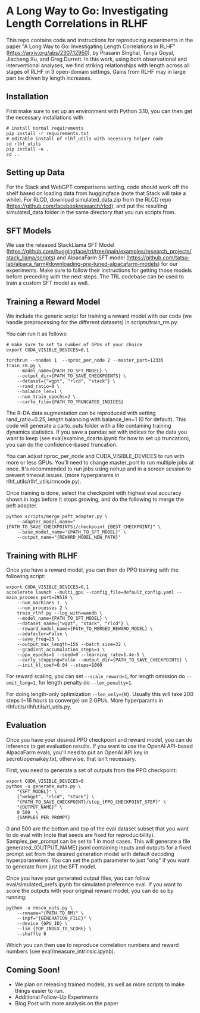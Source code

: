# A Long Way to Go: Investigating Length Correlations in RLHF

This repo contains code and instructions for reproducing experiments in the paper "A Long Way to Go: Investigating Length Correlations in RLHF" (https://arxiv.org/abs/2307.12950), by Prasann Singhal, Tanya Goyal, Jiacheng Xu, and Greg Durrett. In this work, using both observational and interventional analyses, we find striking relationships with length across all stages of RLHF in 3 open-domain settings. Gains from RLHF may in large part be driven by length increases. 

## Installation

First make sure to set up an environment with Python 3.10, you can then get the necessary installations with 

```
# install normal requirements
pip install -r requirements.txt
# editable install of rlhf_utils with necessary helper code
cd rlhf_utils
pip install -e .
cd ..
```

## Setting up Data

For the Stack and WebGPT comparisons setting, code should work off the shelf based on loading data from huggingface (note that Stack will take a while). 
For RLCD, download simulated_data.zip from the RLCD repo (https://github.com/facebookresearch/rlcd), and put the resulting simulated_data folder in the same directory that you run scripts from. 

## SFT Models

We use the released StackLlama SFT Model (https://github.com/huggingface/trl/tree/main/examples/research_projects/stack_llama/scripts) and AlpacaFarm SFT model (https://github.com/tatsu-lab/alpaca_farm#downloading-pre-tuned-alpacafarm-models) for our experiments. Make sure to follow their instructions for getting those models before preceding with the next steps. The TRL codebase can be used to train a custom SFT model as well. 

## Training a Reward Model 

We include the generic script for training a reward model with our code (we handle preprocessing for the different datasets) in scripts/train_rm.py.

You can run it as follows: 
```
# make sure to set to number of GPUs of your choice
export CUDA_VISIBLE_DEVICES=0,1

torchrun --nnodes 1  --nproc_per_node 2 --master_port=12335 train_rm.py \
    --model_name={PATH_TO_SFT_MODEL} \
    --output_dir={PATH_TO_SAVE_CHECKPOINTS} \
    --dataset={"wgpt", "rlcd", "stack"} \
    --rand_ratio=0 \
    --balance_len=1 \
    --num_train_epochs=2 \
    --carto_file={PATH_TO_TRUNCATED_INDICES}
```

The R-DA data augmentation can be reproduced with setting rand_ratio=0.25, length balancing with balance_len=1 (0 for default).
This code will generate a carto_outs folder with a file containing training dynamics statistics. If you save a pandas set with indices
for the data you want to keep (see eval/examine_dcarto.ipynb for how to set up truncation), you can do the confidence-based truncation. 

You can adjust nproc_per_node and CUDA_VISIBLE_DEVICES to run with more or less GPUs. You'll need to change master_port to run 
multiple jobs at once. It's recommended to run jobs using nohup and in a screen session to prevent timeout issues.
(more hyperparams in rlhf_utils/rlhf_utils/rmcode.py). 

Once training is done, select the checkpoint with highest eval accuracy shown in logs before it stops growing, and do the 
following to merge the peft adapter. 
```
python scripts/merge_peft_adapter.py \
    --adapter_model_name="{PATH_TO_SAVE_CHECKPOINTS}/checkpoint_{BEST_CHECKPOINT}" \
    --base_model_name="{PATH_TO_SFT_MODEL}" \
    --output_name="{REWARD_MODEL_NEW_PATH}"
```
    
## Training with RLHF 

Once you have a reward model, you can then do PPO training with the following script: 

```
export CUDA_VISIBLE_DEVICES=0,1
accelerate launch --multi_gpu --config_file=default_config.yaml --main_process_port=29518 \
    --num_machines 1  \
    --num_processes 2 \
    train_rlhf.py --log_with=wandb \
    --model_name={PATH_TO_SFT_MODEL} \
    --dataset_name={"wgpt", "stack", "rlcd"} \
    --reward_model_name={PATH_TO_MERGED_REWARD_MODEL} \
    --adafactor=False \
    --save_freq=25 \
    --output_max_length=156 --batch_size=32 \
    --gradient_accumulation_steps=1 \
    --ppo_epochs=1 --seed=0 --learning_rate=1.4e-5 \
    --early_stopping=False --output_dir={PATH_TO_SAVE_CHECKPOINTS} \
    --init_kl_coef=0.04 --steps=1000 
```

For reward scaling, you can set ```--scale_reward=1```, for length omission do ```--omit_long=1```, for length penalty do ```--len_penalty=1```. 

For doing length-only optimization ```--len_only={N}```. Usually this will take 200 steps (~16 hours to converge) on 2 GPUs. More hyperparams in rlhfutils/rlhfutils/rl_utils.py. 

## Evaluation

Once you have your desired PPO checkpoint and reward model, you can do inference to get evaluation results. If you want to use the OpenAI API-based AlpacaFarm evals, you'll need to put an OpenAI API key in secret/openaikey.txt, otherwise, that isn't necessary. 

First, you need to generate a set of outputs from the PPO checkpoint: 

```
export CUDA_VISIBLE_DEVICES=0
python -u generate_outs.py \
    "{SFT_MODEL}" \
    {"webgpt", "rlcd", "stack"} \
    "{PATH_TO_SAVE_CHECKPOINT}/step_{PPO_CHECKPOINT_STEP}" \
    "{OUTPUT_NAME}" \
    0 500  \
    {SAMPLES_PER_PROMPT}
```

0 and 500 are the bottom and top of the eval dataset subset that you want to do eval with (note that seeds are fixed for reproducibility). Samples_per_prompt can be set to 1 in most cases. This will generate a file generated_{OUTPUT_NAME}.jsonl containing inputs and outputs for a fixed prompt set from the desired generation model with default decoding hyperparameters. You can set the path parameter to just "orig" if you want to generate from just the SFT model. 

Once you have your generated output files, you can follow eval/simulated_prefs.ipynb for simulated preference eval. If you want to score the outputs with your original reward model, you can do so by running: 

```
python -u rmsco_outs.py \
    --rmname="{PATH_TO_RM}" \
    --inpf="{GENERATION_FILE}" \
    --device {GPU_ID} \
    --lim {TOP_INDEX_TO_SCORE} \
    --shuffle 0
```

Which you can then use to reproduce correlation numbers and reward numbers (see eval/measure_intrinsic.ipynb). 

## Coming Soon!

- We plan on releasing trained models, as well as more scripts to make things easier to run. 
- Additional Follow-Up Experiments
- Blog Post with more analysis on the paper
